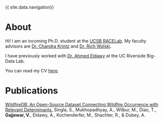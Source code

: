 {{ site.data.navigation}}

# About

Hi! I am an incoming Ph.D. student at the [UCSB RACELab](https://sites.cs.ucsb.edu/~ckrintz/racelab.html). My faculty advisors are [Dr. Chandra Krintz](https://sites.cs.ucsb.edu/~ckrintz/) and [Dr. Rich Wolski](https://sites.cs.ucsb.edu/~rich/).

I have previously worked with [Dr. Ahmed Eldawy]() at the UC Riverside Big-Data Lab.

You can read my CV [here](assets/Vinayak_Gajjewar_CV_8_13_2023.pdf).

# Publications

[WildfireDB: An Open-Source Dataset Connecting Wildfire Occurrence with Relevant Determinants.](assets/WildfireDB_An_Open-Source_Dataset_Connecting_Wildfire_Occurrence_with_Relevant_Determinants.pdf) Singla, S., Mukhopadhyay, A., Wilbur, M., Diao, T., **Gajjewar, V.**, Eldawy, A., Kochenderfer, M., Shachter, R., & Dubey, A.